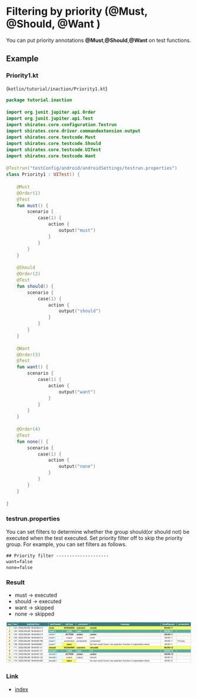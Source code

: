 # Filtering by priority (@Must, @Should, @Want )

You can put priority annotations **@Must**,**@Should**,**@Want** on test functions.

## Example

### Priority1.kt

(`kotlin/tutorial/inaction/Priority1.kt`)

```kotlin
package tutorial.inaction

import org.junit.jupiter.api.Order
import org.junit.jupiter.api.Test
import shirates.core.configuration.Testrun
import shirates.core.driver.commandextension.output
import shirates.core.testcode.Must
import shirates.core.testcode.Should
import shirates.core.testcode.UITest
import shirates.core.testcode.Want

@Testrun("testConfig/android/androidSettings/testrun.properties")
class Priority1 : UITest() {

    @Must
    @Order(1)
    @Test
    fun must() {
        scenario {
            case(1) {
                action {
                    output("must")
                }
            }
        }
    }

    @Should
    @Order(2)
    @Test
    fun should() {
        scenario {
            case(1) {
                action {
                    output("should")
                }
            }
        }
    }

    @Want
    @Order(3)
    @Test
    fun want() {
        scenario {
            case(1) {
                action {
                    output("want")
                }
            }
        }
    }

    @Order(4)
    @Test
    fun none() {
        scenario {
            case(1) {
                action {
                    output("none")
                }
            }
        }
    }

}
```

### testrun.properties

You can set filters to determine whether the group should(or should not) be executed when the test executed. Set
priority filter off to skip the priority group. For example, you can set filters as follows.

```
## Priority filter --------------------
want=false
none=false
```

### Result

- must -> executed
- should -> executed
- want -> skipped
- none -> skipped

![](../_images/skip_want_none.png)

### Link

- [index](../../index.md)

